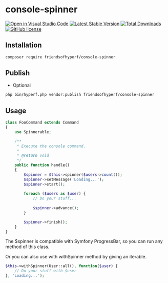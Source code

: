 # console-spinner

[![Open in Visual Studio Code](https://open.vscode.dev/badges/open-in-vscode.svg)](https://open.vscode.dev/friendsofhyperf/console-spinner)
[![Latest Stable Version](https://poser.pugx.org/friendsofhyperf/console-spinner/version.png)](https://packagist.org/packages/friendsofhyperf/console-spinner)
[![Total Downloads](https://poser.pugx.org/friendsofhyperf/console-spinner/d/total.png)](https://packagist.org/packages/friendsofhyperf/console-spinner)
[![GitHub license](https://img.shields.io/github/license/friendsofhyperf/console-spinner)](https://github.com/friendsofhyperf/console-spinner)

## Installation

```bash
composer require friendsofhyperf/console-spinner
```

## Publish

- Optional

```bash
php bin/hyperf.php vendor:publish friendsofhyperf/console-spinner
```

## Usage

```php
class FooCommand extends Command
{
    use Spinnerable;

    /**
     * Execute the console command.
     *
     * @return void
     */
    public function handle()
    {
        $spinner = $this->spinner($users->count());
        $spinner->setMessage('Loading...');
        $spinner->start();
        
        foreach ($users as $user) {
            // Do your stuff...
            
            $spinner->advance();
        }

        $spinner->finish();
    }
}
```

The $spinner is compatible with Symfony ProgressBar, so you can run any method of this class.

Or you can also use with withSpinner method by giving an iterable.

```php
$this->withSpinner(User::all(), function($user) {
    // Do your stuff with $user
}, 'Loading...');
```
